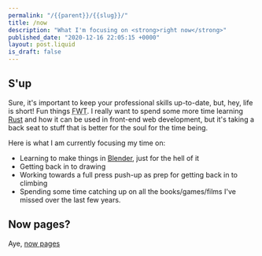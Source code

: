```yaml
---
permalink: "/{{parent}}/{{slug}}/"
title: /now
description: "What I'm focusing on <strong>right now</strong>"
published_date: "2020-12-16 22:05:15 +0000"
layout: post.liquid
is_draft: false
---
```

## S'up

Sure, it's important to keep your professional skills up-to-date, but, hey, life is short! Fun things <abbr title="for the win">FWT</abbr>. I really want to spend some more time learning [Rust](https://www.blender.org/) and how it can be used in front-end web development, but it's taking a back seat to stuff that is better for the soul for the time being.

Here is what I am currently focusing my time on:

- Learning to make things in [Blender](https://www.blender.org/), just for the hell of it
- Getting back in to drawing
- Working towards a full press push-up as prep for getting back in to climbing
- Spending some time catching up on all the books/games/films I've missed over the last few years.

## Now pages?

Aye, [now pages](https://nownownow.com/about)